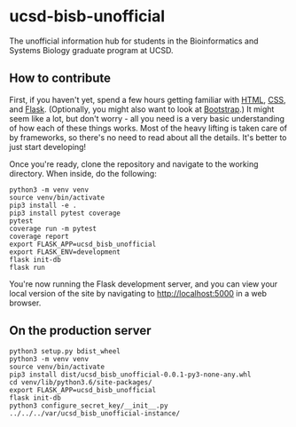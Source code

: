 # ucsd-bisb-unofficial
The unofficial information hub for students in the Bioinformatics and Systems Biology graduate program at UCSD.

## How to contribute
First, if you haven't yet, spend a few hours getting familiar with [HTML](https://developer.mozilla.org/en-US/docs/Learn/HTML), [CSS](https://developer.mozilla.org/en-US/docs/Learn/CSS), and [Flask](http://flask.pocoo.org). (Optionally, you might also want to look at [Bootstrap](https://getbootstrap.com/docs/4.1/getting-started/introduction/).) It might seem like a lot, but don't worry - all you need is a very basic understanding of how each of these things works. Most of the heavy lifting is taken care of by frameworks, so there's no need to read about all the details. It's better to just start developing!

Once you're ready, clone the repository and navigate to the working directory. When inside, do the following:
```
python3 -m venv venv
source venv/bin/activate
pip3 install -e .
pip3 install pytest coverage
pytest
coverage run -m pytest
coverage report
export FLASK_APP=ucsd_bisb_unofficial
export FLASK_ENV=development
flask init-db
flask run
```
You're now running the Flask development server, and you can view your local version of the site by navigating to [http://localhost:5000](http://localhost:5000) in a web browser.

## On the production server
```
python3 setup.py bdist_wheel
python3 -m venv venv
source venv/bin/activate
pip3 install dist/ucsd_bisb_unofficial-0.0.1-py3-none-any.whl
cd venv/lib/python3.6/site-packages/
export FLASK_APP=ucsd_bisb_unofficial
flask init-db
python3 configure_secret_key/__init__.py ../../../var/ucsd_bisb_unofficial-instance/
```
